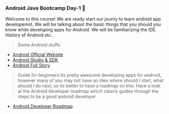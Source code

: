 ### Android Java Bootcamp Day-1 :rocket:
Welcome to this course! We are ready start our journy to learn android app developemnt. We will be talking about the basic things that you should you know while developing apps for Android. We will be familiarizing the IDE. History of Android etc..

>Some Android stuffs

- [Android Official Website](https://www.android.com/)
-  [Android Studio & SDK](https://developer.android.com/studio/?authuser=1)
- [Android Full Story](https://en.wikipedia.org/wiki/Android_(operating_system))

> Guide for beginners
Its pretty awesome developing apps for android, however many of you may not have an idea where should I start, what should I do next, so its better to have a roadmap on this. Have a look at the Android developer roadmap which clearly guides through the steps to be a good android developer
 - [Android Developer Roadmap](https://github.com/MindorksOpenSource/android-developer-roadmap)
 

